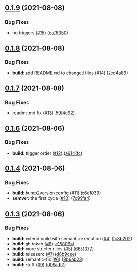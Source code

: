 ## [0.1.9](https://github.com/EncyclopediaGalactica/semantic-release-test/compare/0.1.8...0.1.9) (2021-08-08)


### Bug Fixes

* no triggers ([#15](https://github.com/EncyclopediaGalactica/semantic-release-test/issues/15)) ([ea76350](https://github.com/EncyclopediaGalactica/semantic-release-test/commit/ea763504cf0f20d0f9775855d87ee2dadb4b6380))

## [0.1.8](https://github.com/EncyclopediaGalactica/semantic-release-test/compare/0.1.7...0.1.8) (2021-08-08)


### Bug Fixes

* **build:** add README.md to changed files ([#14](https://github.com/EncyclopediaGalactica/semantic-release-test/issues/14)) ([2ed4a89](https://github.com/EncyclopediaGalactica/semantic-release-test/commit/2ed4a89f49ec91383733599017f0cd0392d02d78))

## [0.1.7](https://github.com/EncyclopediaGalactica/semantic-release-test/compare/0.1.6...0.1.7) (2021-08-08)


### Bug Fixes

* readme.md fix ([#13](https://github.com/EncyclopediaGalactica/semantic-release-test/issues/13)) ([59f4c92](https://github.com/EncyclopediaGalactica/semantic-release-test/commit/59f4c92165f1c02b2708133ceecd5daa76e60c0a))

## [0.1.6](https://github.com/EncyclopediaGalactica/semantic-release-test/compare/v0.1.5...0.1.6) (2021-08-06)


### Bug Fixes

* **build:** trigger order ([#12](https://github.com/EncyclopediaGalactica/semantic-release-test/issues/12)) ([a9141fc](https://github.com/EncyclopediaGalactica/semantic-release-test/commit/a9141fc80dc984bd9f8dd1004bf999199cabdf09))

## [0.1.4](https://github.com/EncyclopediaGalactica/semantic-release-test/compare/0.1.3...0.1.4) (2021-08-06)


### Bug Fixes

* **build:** bump2version config ([#11](https://github.com/EncyclopediaGalactica/semantic-release-test/issues/11)) ([c6e1039](https://github.com/EncyclopediaGalactica/semantic-release-test/commit/c6e10392426a95ed29e3c2d531afbbd926a62f65))
* **semver:** the first cycle ([#10](https://github.com/EncyclopediaGalactica/semantic-release-test/issues/10)) ([7c99fa4](https://github.com/EncyclopediaGalactica/semantic-release-test/commit/7c99fa4633d8409298958d0d19954b6a3c8b4a46))

## [0.1.3](https://github.com/EncyclopediaGalactica/semantic-release-test/compare/v0.1.2...0.1.3) (2021-08-06)


### Bug Fixes

* **build:** extend build with semantic execution ([#4](https://github.com/EncyclopediaGalactica/semantic-release-test/issues/4)) ([fc3b202](https://github.com/EncyclopediaGalactica/semantic-release-test/commit/fc3b202817011a3405a0173dbb60e01848032263))
* **build:** gh token ([#8](https://github.com/EncyclopediaGalactica/semantic-release-test/issues/8)) ([e15806a](https://github.com/EncyclopediaGalactica/semantic-release-test/commit/e15806ad9aed33b7067edbffbb263a239bf6d292))
* **build:** more stricter rules ([#5](https://github.com/EncyclopediaGalactica/semantic-release-test/issues/5)) ([6651077](https://github.com/EncyclopediaGalactica/semantic-release-test/commit/6651077e8eccf3ac622a519aef3def886a5b8f30))
* **build:** releaserc ([#7](https://github.com/EncyclopediaGalactica/semantic-release-test/issues/7)) ([d8b9cee](https://github.com/EncyclopediaGalactica/semantic-release-test/commit/d8b9cee9aebc66c3e6cb9050dd8163422cd9cbe0))
* **build:** semantic-fix ([#6](https://github.com/EncyclopediaGalactica/semantic-release-test/issues/6)) ([8b6ab23](https://github.com/EncyclopediaGalactica/semantic-release-test/commit/8b6ab23b9800d2451fb88bd766c6a979a8b2c558))
* **build:** stuff ([#9](https://github.com/EncyclopediaGalactica/semantic-release-test/issues/9)) ([d09adf7](https://github.com/EncyclopediaGalactica/semantic-release-test/commit/d09adf71241d0847ea0db5843f2cb7663d89d3ea))
